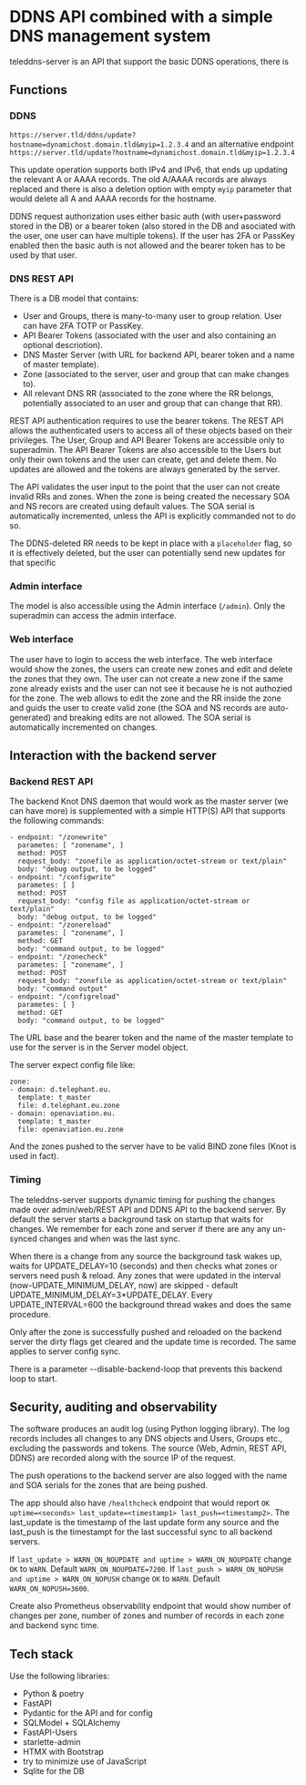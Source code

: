 # DDNS API combined with a simple DNS management system

teleddns-server is an API that support the basic DDNS operations, there is

## Functions

### DDNS

`https://server.tld/ddns/update?hostname=dynamichost.domain.tld&myip=1.2.3.4` and an alternative endpoint
`https://server.tld/update?hostname=dynamichost.domain.tld&myip=1.2.3.4`

This update operation supports both IPv4 and IPv6, that ends up updating the relevant A or AAAA records. The old A/AAAA records
are always replaced and there is also a deletion option with empty `myip` parameter that would delete all A and AAAA records for the
hostname.

DDNS request authorization uses either basic auth (with user+password stored in the DB) or a bearer token (also stored in the DB and
asociated with the user, one user can have multiple tokens).
If the user has 2FA or PassKey enabled then the basic auth is not allowed and the bearer token has to be used by that user.

### DNS REST API

There is a DB model that contains:
* User and Groups, there is many-to-many user to group relation. User can have 2FA TOTP or PassKey.
* API Bearer Tokens (associated with the user and also containing an optional descriotion).
* DNS Master Server (with URL for backend API, bearer token and a name of master template).
* Zone (associated to the server, user and group that can make changes to).
* All relevant DNS RR (associated to the zone where the RR belongs, potentially associated to an user and group that can change that RR).

REST API authentication requires to use the bearer tokens.
The REST API allows the authenticated users to access all of these objects based on their privileges. The User, Group and API Bearer Tokens
are accessible only to superadmin.
The API Bearer Tokens are also accessible to the Users but only their own tokens and the user can create, get and delete them. No updates are allowed and the
tokens are always generated by the server.

The API validates the user input to the point that the user can not create invalid RRs and zones. When the zone is being created the necessary SOA and NS recors
are created using default values. The SOA serial is automatically incremented, unless the API is explicitly commanded not to do so.

The DDNS-deleted RR needs to be kept in place with a `placeholder` flag, so it is effectively deleted, but the user can potentially send new updates for that specific

### Admin interface

The model is also accessible using the Admin interface (`/admin`). Only the superadmin can access the admin interface.

### Web interface

The user have to login to access the web interface. The web interface would show the zones, the users can create new zones and edit and delete the zones that they
own. The user can not create a new zone if the same zone already exists and the user can not see it because he is not authozied for the zone.
The web allows to edit the zone and the RR inside the zone and guids the user to create valid zone (the SOA and NS records are auto-generated) and breaking edits
are not allowed. The SOA serial is automatically incremented on changes.

## Interaction with the backend server

### Backend REST API

The backend Knot DNS daemon that would work as the master server (we can have more) is supplemented with a simple HTTP(S) API that supports the following
commands:

```
- endpoint: "/zonewrite"
  parametes: [ "zonename", ]
  method: POST
  request_body: "zonefile as application/octet-stream or text/plain"
  body: "debug output, to be logged"
- endpoint: "/configwrite"
  parametes: [ ]
  method: POST
  request_body: "config file as application/octet-stream or text/plain"
  body: "debug output, to be logged"
- endpoint: "/zonereload"
  parametes: [ "zonename", ]
  method: GET
  body: "command output, to be logged"
- endpoint: "/zonecheck"
  parametes: [ "zonename", ]
  method: POST
  request_body: "zonefile as application/octet-stream or text/plain"
  body: "command output"
- endpoint: "/configreload"
  parametes: [ ]
  method: GET
  body: "command output, to be logged"
```

The URL base and the bearer token and the name of the master template to use for the server is in the Server model object.

The server expect config file like:
```
zone:
- domain: d.telephant.eu.
  template: t_master
  file: d.telephant.eu.zone
- domain: openaviation.eu.
  template: t_master
  file: openaviation.eu.zone
```

And the zones pushed to the server have to be valid BIND zone files (Knot is used in fact).

### Timing

The teleddns-server supports dynamic timing for pushing the changes made over admin/web/REST API and DDNS API to the backend server. By default the server starts a background task on startup that waits for changes. We remember for each zone and server if there are any any un-synced changes and when was the last sync.

When there is a change from any source the background task wakes up, waits for UPDATE_DELAY=10 (seconds) and then checks what zones or servers need push & reload. Any zones that were updated in the interval (now-UPDATE_MINIMUM_DELAY, now) are skipped - default UPDATE_MINIMUM_DELAY=3*UPDATE_DELAY. Every UPDATE_INTERVAL=600 the background thread wakes and does the same procedure.

Only after the zone is successfully pushed and reloaded on the backend server the dirty flags get cleared and the update time is recorded. The same applies to server config sync.

There is a parameter --disable-backend-loop that prevents this backend loop to start.

## Security, auditing and observability

The software produces an audit log (using Python logging library). The log records includes all changes to any DNS objects and Users, Groups etc., excluding the passwords and tokens. The source (Web, Admin, REST API, DDNS) are recorded along with the source IP of the request.

The push operations to the backend server are also logged with the name and SOA serials for the zones that are being pushed.

The app should also have `/healthcheck` endpoint that would report `OK uptime=<seconds> last_update=<timestamp1> last_push=<timestamp2>`. The last_update is the timestamp of the last update form any source and the last_push is the timestampt for the last successful sync to all backend servers.

If `last_update > WARN_ON_NOUPDATE and uptime > WARN_ON_NOUPDATE` change `OK` to `WARN`. Default `WARN_ON_NOUPDATE=7200`.
If `last_push > WARN_ON_NOPUSH and uptime > WARN_ON_NOPUSH` change `OK` to `WARN`. Default `WARN_ON_NOPUSH=3600`.

Create also Prometheus observability endpoint that would show number of changes per zone, number of zones and number of records in each zone and backend sync time.

## Tech stack

Use the following libraries:

* Python & poetry
* FastAPI
* Pydantic for the API and for config
* SQLModel + SQLAlchemy
* FastAPI-Users
* starlette-admin
* HTMX with Bootstrap
* try to minimize use of JavaScript
* Sqlite for the DB
